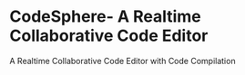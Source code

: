 # CodeSphere- A Realtime Collaborative Code Editor
A Realtime Collaborative Code Editor with Code Compilation
